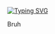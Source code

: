 

<p align="center">

<a href="https://git.io/typing-svg"><img src="https://readme-typing-svg.herokuapp.com?font=Caveat&weight=600&size=50&duration=3500&pause=1200&center=true&vCenter=true&width=650&height=120&lines=Hey%2C+I'm+Aditya+" alt="Typing SVG" /></a>

Bruh

<!--
**DashingAdi/DashingAdi** is a ✨ _special_ ✨ repository because its `README.md` (this file) appears on your GitHub profile.

Here are some ideas to get you started:

- 🔭 I’m currently working on ...
- 🌱 I’m currently learning ...
- 👯 I’m looking to collaborate on ...
- 🤔 I’m looking for help with ...
- 💬 Ask me about ...
- 📫 How to reach me: ...
- 😄 Pronouns: ...
- ⚡ Fun fact: ...
-->
